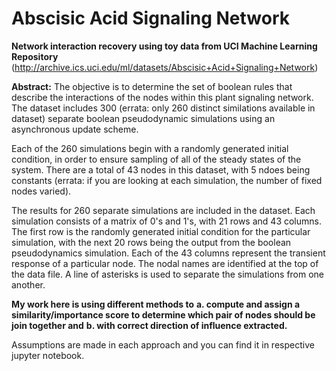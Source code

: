 # Abscisic Acid Signaling Network
<strong>Network interaction recovery using toy data from UCI Machine Learning Repository</strong> (http://archive.ics.uci.edu/ml/datasets/Abscisic+Acid+Signaling+Network)

<b>Abstract:</b> The objective is to determine the set of boolean rules that describe the interactions of the nodes within this plant signaling network. The dataset includes 300 (errata: only 260 distinct similations available in dataset) separate boolean pseudodynamic simulations using an asynchronous update scheme.

Each of the 260 simulations begin with a randomly generated initial condition, in order to ensure sampling of all of the steady states of the system. There are a total of 43 nodes in this dataset, with 5 ndoes being constants (errata: if you are looking at each simulation, the number of fixed nodes varied).

The results for 260 separate simulations are included in the dataset. Each simulation consists of a matrix of 0's and 1's, with 21 rows and 43 columns. The first row is the randomly generated initial condition for the particular simulation, with the next 20 rows being the output from the boolean pseudodynamics simulation. Each of the 43 columns represent the transient response of a particular node. The nodal names are identified at the top of the data file. A line of asterisks is used to separate the simulations from one another.

<b>My work here is using different methods to</b> 
<b>a. compute and assign a similarity/importance score to determine which pair of nodes should be join together and</b> 
<b>b. with correct direction of influence extracted.</b>  

Assumptions are made in each approach and you can find it in respective jupyter notebook.
